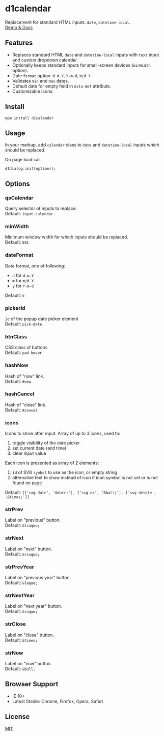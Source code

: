 # d1calendar

Replacement for standard HTML inputs: ``date``, ``datetime-local``.  
[Demo & Docs](http://vadimkor.ru/projects/d1#calendar)

## Features

* Replaces standard HTML ``date`` and ``datetime-local`` inputs with ``text`` input and custom dropdown calendar.
* Optionally keeps standard inputs for small-screen devices (``minWidth`` option).
* Date ``format`` option: ``d.m.Y``, ``Y-m-d``, ``m/d Y``.
* Validates ``min`` and ``max`` dates.
* Default date for empty field in ``data-def`` attribute.
* Customizable icons.

## Install

```
npm install d1calendar
```

## Usage

In your markup, add ``calendar`` class to ``date`` and ``datetime-local`` inputs which should be replaced.

On page load call:
```
d1dialog.init(options);
```

## Options

### qsCalendar

Query selector of inputs to replace.  
Default: ``input.calendar``

### minWidth

Minimum window width for which inputs should be replaced.  
Default: ``801``

### dateFormat

Date format, one of following:

* ``d`` for ``d.m.Y``
* ``m`` for ``m/d Y``
* ``y`` for ``Y-m-d``

Default: ``d``

### pickerId

``Id`` of the popup date picker element  
Default: ``pick-date``

### btnClass

CSS class of buttons.  
Default: ``pad hover``

### hashNow

Hash of "now" link.  
Default: ``#now``

### hashCancel

Hash of "close" link.  
Default: ``#cancel``

### icons

Icons to show after input. Array of up to 3 icons, used to:
 
 1. toggle visibility of the date picker.
 2. set current date (and time)
 3. clear input value

Each icon is presented as array of 2 elements:
 1. ``id`` of SVG ``symbol`` to use as the icon, or empty string
 2. alternative text to show instead of icon if icon symbol is not set or is not found on page

Default: ``[['svg-date', '&darr;'], ['svg-ok', '&bull;'], ['svg-delete', '&times;']]``

### strPrev

Label on "previous" button.  
Default: ``&lsaquo;``

### strNext

Label on "next" button.  
Default: ``&rsaquo;``

### strPrevYear

Label on "previous year" button.  
Default: ``&laquo;``

### strNextYear

Label on "next year" button.  
Default: ``&raquo;``

### strClose

Label on "close" button.  
Default: ``&times;``

### strNow

Label on "now" button.  
Default: ``&bull;``


## Browser Support

* IE 10+
* Latest Stable: Chrome, Firefox, Opera, Safari

## License

[MIT](./LICENSE)
